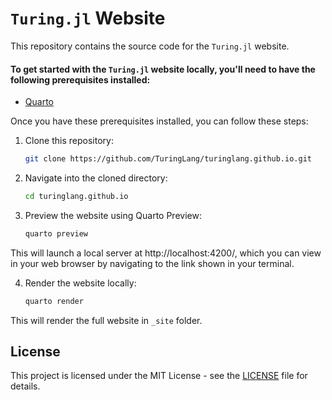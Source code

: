 # `Turing.jl` Website

This repository contains the source code for the `Turing.jl` website. 

#### To get started with the `Turing.jl` website locally, you'll need to have the following prerequisites installed:

- [Quarto](https://quarto.org/docs/download/)

Once you have these prerequisites installed, you can follow these steps:

1. Clone this repository:

    ```bash
    git clone https://github.com/TuringLang/turinglang.github.io.git
    ```

2. Navigate into the cloned directory:

    ```bash
    cd turinglang.github.io
    ```

3. Preview the website using Quarto Preview:

    ```bash
    quarto preview
    ```
This will launch a local server at http://localhost:4200/, which you can view in your web browser by navigating to the link shown in your terminal.

4. Render the website locally:

    ```bash
    quarto render
    ```
This will render the full website in `_site` folder.

## License

This project is licensed under the MIT License - see the [LICENSE](LICENSE) file for details.
